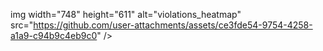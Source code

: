 img width="748" height="611" alt="violations_heatmap" src="https://github.com/user-attachments/assets/ce3fde54-9754-4258-a1a9-c94b9c4eb9c0" />
